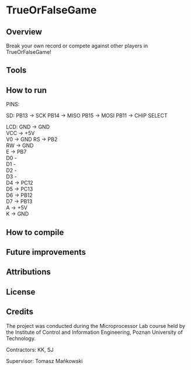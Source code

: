 # TrueOrFalseGame

## Overview

Break your own record or compete against other players in TrueOrFalseGame!

## Tools

## How to run

PINS:

SD:
PB13 -> SCK
PB14 -> MISO
PB15 -> MOSI
PB11 -> CHIP SELECT

LCD:
GND	-> GND			
VCC	-> +5V				
V0	-> GND
RS	-> PB2				
RW	-> GND				
E	-> PB7				
D0		-			
D1		-				
D2		-				
D3		-				
D4	-> PC12			
D5	-> PC13			
D6 -> PB12			
D7 -> PB13			
A	-> +5V		
K	-> GND				

## How to compile

## Future improvements

## Attributions

## License

## Credits

The project was conducted during the Microprocessor Lab course held by the Institute of Control and Information Engineering, Poznan University of Technology.

Contractors: KK, SJ

Supervisor: Tomasz Mańkowski
